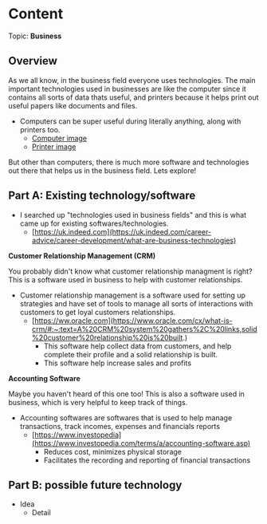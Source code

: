 # Content
Topic: **Business**

## Overview
As we all know, in the business field everyone uses technologies. The main important technologies used in businesses are like the computer since it contains all sorts of data thats useful, and printers because it helps print out useful papers like documents and files.
* Computers can be super useful during literally anything, along with printers too.
  *  [Computer image](https://www.publicdomainpictures.net/en/view-image.php?image=150549&picture=desktop-computer-pc)
  *  [Printer image](https://freerangestock.com/photos/136437/side-view-of-a-printer.html)
  
But other than computers, there is much more software and technologies out there that helps us in the business field. Lets explore! 

## Part A: Existing technology/software
 * I searched up "technologies used in business fields" and this is what came up for existing softwares/technologies.
   * [https://uk.indeed.com](https://uk.indeed.com/career-advice/career-development/what-are-business-technologies)
 
**Customer Relationship Management (CRM)**
<p>You probably didn't know what customer relationship managment is right? This is a software used in business to help with customer relationships.</p>

  * Customer relationship management is a software used for setting up strategies and have set of tools to manage all sorts of interactions with customers to get loyal customers relationships.
    * [https://ww.oracle.com](https://www.oracle.com/cx/what-is-crm/#:~:text=A%20CRM%20system%20gathers%2C%20links,solid%20customer%20relationship%20is%20built.)
      * This software help collect data from customers, and help complete their profile and a solid relationship is built.
      * This software help increase sales and profits
    
**Accounting Software**
<p> Maybe you haven't heard of this one too! This is also a software used in business, which is very helpful to keep track of things.</p>

* Accounting softwares are softwares that is used to help manage transactions, track incomes, expenses and financials reports
  * [https://www.investopedia](https://www.investopedia.com/terms/a/accounting-software.asp)
    * Reduces cost, minimizes physical storage
    * Facilitates the recording and reporting of financial transactions

## Part B: possible future technology
* Idea
  * Detail
